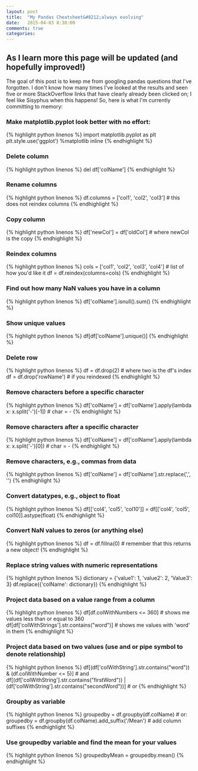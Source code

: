 ```yaml
---
layout: post
title:  "My Pandas Cheatsheet&#8212;always evolving"
date:   2015-04-03 8:30:00
comments: true
categories:
---
```

## As I learn more this page will be updated (and hopefully improved!)

The goal of this post is to keep me from googling pandas questions
that I've forgotten.  I don't know how many times I've looked at the results
and seen five or more StackOverflow links that have clearly already been
clicked on; I feel like Sisyphus when this happens!  So, here is what I'm 
currently committing to memory:

### Make matplotlib.pyplot look better with no effort:
{% highlight python linenos %}
import matplotlib.pyplot as plt
plt.style.use('ggplot')
%matplotlib inline
{% endhighlight %}

### Delete column
{% highlight python linenos %}
del df['colName']
{% endhighlight %}

### Rename columns
{% highlight python linenos %}
df.columns = ['col1', 'col2', 'col3'] # this does not reindex columns
{% endhighlight %}

### Copy column
{% highlight python linenos %}
df['newCol'] = df['oldCol'] # where newCol is the copy
{% endhighlight %}

### Reindex columns
{% highlight python linenos %}
cols = ['col1', 'col2', 'col3', 'col4'] # list of how you'd like it
df = df.reindex(columns=cols)
{% endhighlight %}

### Find out how many NaN values you have in a column
{% highlight python linenos %}
df['colName'].isnull().sum()
{% endhighlight %}

### Show unique values
{% highlight python linenos %}
df[df['colName'].unique()]
{% endhighlight %}

### Delete row
{% highlight python linenos %}
df = df.drop(2)  # where two is the df's index
df = df.drop('rowName')  # if you reindexed
{% endhighlight %}

### Remove characters before a specific character
{% highlight python linenos %}
df['colName'] = df['colName'].apply(lambda x: x.split('-')[-1]) # char = -
{% endhighlight %}

### Remove characters after a specific character
{% highlight python linenos %}
df['colName'] = df['colName'].apply(lambda x: x.split('-')[0]) # char = -
{% endhighlight %}

### Remove characters, e.g., commas from data
{% highlight python linenos %}
df['colName'] = df['colName'].str.replace(',', '')
{% endhighlight %}

### Convert datatypes, e.g., object to float
{% highlight python linenos %}
df[['col4', 'col5', 'col10']] = df[['col4', 'col5', col10]].astype(float)
{% endhighlight %}

### Convert NaN values to zeros (or anything else)
{% highlight python linenos %}
df = df.fillna(0) # remember that this returns a new object!
{% endhighlight %}

### Replace string values with numeric representations
{% highlight python linenos %}
dictionary = {'value1': 1, 'value2': 2, 'Value3': 3}
df.replace({'colName': dictionary})
{% endhighlight %}

### Project data based on a value range from a column
{% highlight python linenos %}
df[df.colWithNumbers <= 360] # shows me values less than or equal to 360
df[df['colWithStrings'].str.contains("word")] # shows me values with 'word' in them
{% endhighlight %}

### Project data based on two values (use and or pipe symbol to denote relationship)
{% highlight python linenos %}
df[(df['colWithString'].str.contains("word")) & (df.colWithNumber <= 5)] # and
df[(df['colWithString'].str.contains("firstWord")) | (df['colWithString'].str.contains("secondWord"))] # or
{% endhighlight %}

### Groupby as variable
{% highlight python linenos %}
groupedby = df.groupby(df.colName) # or:
groupedby = df.groupby(df.colName).add_suffix('/Mean') # add column suffixes
{% endhighlight %}

### Use groupedby variable and find the mean for your values
{% highlight python linenos %}
groupedbyMean = groupedby.mean()
{% endhighlight %}
